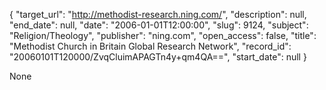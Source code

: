 {
  "target_url": "http://methodist-research.ning.com/", 
  "description": null, 
  "end_date": null, 
  "date": "2006-01-01T12:00:00", 
  "slug": 9124, 
  "subject": "Religion/Theology", 
  "publisher": "ning.com", 
  "open_access": false, 
  "title": "Methodist Church in Britain Global Research Network", 
  "record_id": "20060101T120000/ZvqCluimAPAGTn4y+qm4QA==", 
  "start_date": null
}

None